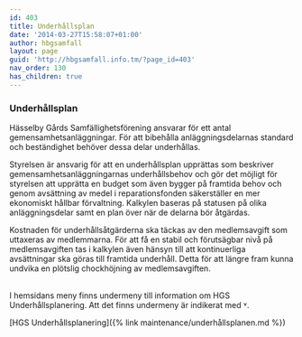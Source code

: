 ```yaml
---
id: 403
title: Underhållsplan
date: '2014-03-27T15:58:07+01:00'
author: hbgsamfall
layout: page
guid: 'http://hbgsamfall.info.tm/?page_id=403'
nav_order: 130
has_children: true
---
```


### Underhållsplan  
 
Hässelby Gårds Samfällighetsförening ansvarar för ett antal gemensamhetsanläggningar. För att bibehålla anläggningsdelarnas standard och beständighet behöver dessa delar underhållas.  

Styrelsen är ansvarig för att en underhållsplan upprättas som beskriver gemensamhetsanläggningarnas underhållsbehov och gör det möjligt för styrelsen att upprätta en budget som även bygger på framtida behov och genom avsättning av medel i reparationsfonden säkerställer en mer ekonomiskt hållbar förvaltning.  Kalkylen baseras på statusen på olika anläggningsdelar samt en plan över när de delarna bör åtgärdas.  

Kostnaden för underhållsåtgärderna ska täckas av den medlemsavgift som uttaxeras av medlemmarna. För att få en stabil och förutsägbar nivå på medlemsavgiften tas i kalkylen även hänsyn till att kontinuerliga avsättningar ska göras till framtida underhåll. Detta för att längre fram kunna undvika en plötslig chockhöjning av medlemsavgiften.

<BR>
I hemsidans meny finns undermeny till information om HGS Underhållsplanering. Att det finns undermeny är indikerat med ˅.  

[HGS Underhållsplanering]({% link maintenance/underhållsplanen.md %})
